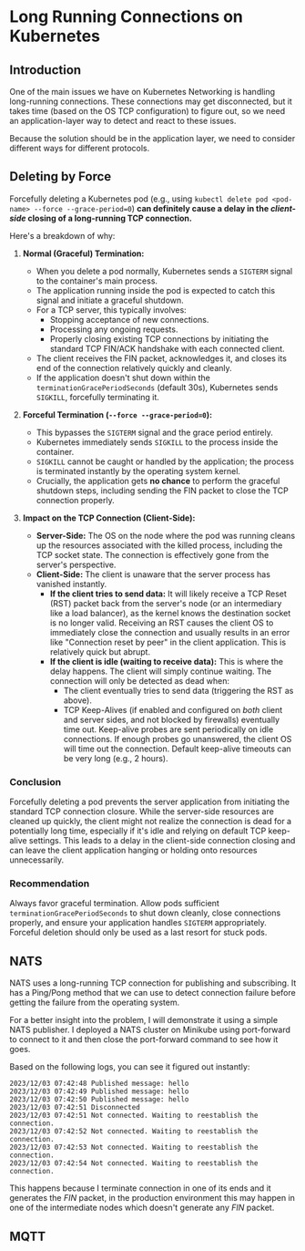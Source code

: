 # Long Running Connections on Kubernetes

## Introduction

One of the main issues we have on Kubernetes Networking is handling long-running connections.
These connections may get disconnected, but it takes time (based on the OS TCP configuration) to figure out,
so we need an application-layer way to detect and react to these issues.

Because the solution should be in the application layer, we need to consider different ways for different
protocols.

## Deleting by Force

Forcefully deleting a Kubernetes pod (e.g., using `kubectl delete pod <pod-name> --force --grace-period=0`) **can definitely cause a delay in the *client-side* closing of a long-running TCP connection.**

Here's a breakdown of why:

1.  **Normal (Graceful) Termination:**
    * When you delete a pod normally, Kubernetes sends a `SIGTERM` signal to the container's main process.
    * The application running inside the pod is expected to catch this signal and initiate a graceful shutdown.
    * For a TCP server, this typically involves:
        * Stopping acceptance of new connections.
        * Processing any ongoing requests.
        * Properly closing existing TCP connections by initiating the standard TCP FIN/ACK handshake with each connected client.
    * The client receives the FIN packet, acknowledges it, and closes its end of the connection relatively quickly and cleanly.
    * If the application doesn't shut down within the `terminationGracePeriodSeconds` (default 30s), Kubernetes sends `SIGKILL`, forcefully terminating it.

2.  **Forceful Termination (`--force --grace-period=0`):**
    * This bypasses the `SIGTERM` signal and the grace period entirely.
    * Kubernetes immediately sends `SIGKILL` to the process inside the container.
    * `SIGKILL` cannot be caught or handled by the application; the process is terminated instantly by the operating system kernel.
    * Crucially, the application gets **no chance** to perform the graceful shutdown steps, including sending the FIN packet to close the TCP connection properly.

3.  **Impact on the TCP Connection (Client-Side):**
    * **Server-Side:** The OS on the node where the pod was running cleans up the resources associated with the killed process, including the TCP socket state. The connection is effectively gone from the server's perspective.
    * **Client-Side:** The client is unaware that the server process has vanished instantly.
        * **If the client tries to send data:** It will likely receive a TCP Reset (RST) packet back from the server's node (or an intermediary like a load balancer), as the kernel knows the destination socket is no longer valid. Receiving an RST causes the client OS to immediately close the connection and usually results in an error like "Connection reset by peer" in the client application. This is relatively quick but abrupt.
        * **If the client is idle (waiting to receive data):** This is where the delay happens. The client will simply continue waiting. The connection will only be detected as dead when:
            * The client eventually tries to send data (triggering the RST as above).
            * TCP Keep-Alives (if enabled and configured on *both* client and server sides, and not blocked by firewalls) eventually time out. Keep-alive probes are sent periodically on idle connections. If enough probes go unanswered, the client OS will time out the connection. Default keep-alive timeouts can be very long (e.g., 2 hours).

### Conclusion

Forcefully deleting a pod prevents the server application from initiating the standard TCP connection closure. While the server-side resources are cleaned up quickly, the client might not realize the connection is dead for a potentially long time, especially if it's idle and relying on default TCP keep-alive settings. This leads to a delay in the client-side connection closing and can leave the client application hanging or holding onto resources unnecessarily.

### Recommendation

Always favor graceful termination. Allow pods sufficient `terminationGracePeriodSeconds` to shut down cleanly, close connections properly, and ensure your application handles `SIGTERM` appropriately. Forceful deletion should only be used as a last resort for stuck pods.

## NATS

NATS uses a long-running TCP connection for publishing and subscribing. It has a Ping/Pong method that we can use to detect connection failure before
getting the failure from the operating system.

For a better insight into the problem, I will demonstrate it using a simple NATS publisher. I deployed a NATS cluster on Minikube using
port-forward to connect to it and then close the port-forward command to see how it goes.

Based on the following logs, you can see it figured out instantly:

```
2023/12/03 07:42:48 Published message: hello
2023/12/03 07:42:49 Published message: hello
2023/12/03 07:42:50 Published message: hello
2023/12/03 07:42:51 Disconnected
2023/12/03 07:42:51 Not connected. Waiting to reestablish the connection.
2023/12/03 07:42:52 Not connected. Waiting to reestablish the connection.
2023/12/03 07:42:53 Not connected. Waiting to reestablish the connection.
2023/12/03 07:42:54 Not connected. Waiting to reestablish the connection.
```

This happens because I terminate connection in one of its ends and it generates the _FIN_ packet,
in the production environment this may happen in one of the intermediate nodes which doesn't generate any
_FIN_ packet.

## MQTT
